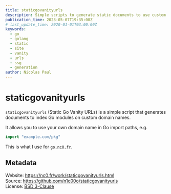 ```yaml
---
title: staticgovanityurls
description: Simple scripts to generate static documents to use custom domain names in Go import paths
publication_time: 2023-05-07T19:35:00Z
# last_update_time: 2020-01-01T03:00:00Z
keywords:
  - go
  - golang
  - static
  - site
  - vanity
  - urls
  - ssg
  - generation
author: Nicolas Paul
---
```

# staticgovanityurls

`staticgovanityurls` (Static Go Vanity URLs) is a simple script that generates 
documents to index Go modules on custom domain names.

It allows you to use your own domain name in Go import paths, e.g. 

```go
import "example.com/pkg"
```

This is what I use for [`go.nc0.fr`](https://go.nc0.fr).

## Metadata

Website: <https://nc0.fr/work/staticgovanityurls.html> \
Source: <https://github.com/n1c00o/staticgovanityurls> \
License: [BSD 3-Clause](https://github.com/n1c00o/staticgovanityurls/blob/master/LICENSE)

